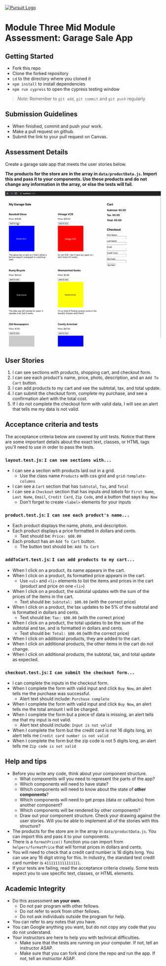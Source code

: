 [![Pursuit Logo](https://avatars1.githubusercontent.com/u/5825944?s=200&v=4)](https://pursuit.org)

# Module Three Mid Module Assessment: Garage Sale App

## Getting Started

- Fork this repo
- Clone the forked repository
- `cd` to the directory where you cloned it
- `npm install` to install dependencies
- `npm run cypress` to open the cypress testing window

> _Note_: Remember to `git add`, `git commit` and `git push` regularly

## Submission Guidelines

- When finished, commit and push your work.
- Make a pull request on github.
- Submit the link to your pull request on Canvas.

## Assessment Details

Create a garage sale app that meets the user stories below.

**The products for the store are in the array in `data/productData.js`. Import this and pass it to your components. Use these products and do not change any information in the array, or else the tests will fail.**

![demo gif](./garage-sale-gif-demo.gif)

## User Stories

1. I can see sections with products, shopping cart, and checkout form.
1. I can see each product's name, price, photo, description, and an `Add To Cart` button.
1. I can add products to my cart and see the subtotal, tax, and total update.
1. I can submit the checkout form, complete my purchase, and see a confirmation alert with the total cost.
1. If I do not complete the checkout form with valid data, I will see an alert that tells me my data is not valid.

## Acceptance criteria and tests

The acceptance criteria below are covered by unit tests. Notice that there are some important details about the exact text, classes, or HTML tags you'll need to use in order to pass the tests.

### **`layout.test.js`**: `I can see sections with...`

- I can see a section with products laid out in a grid.
  - Use the class name `Products` with css grid and `grid-template-columns`
- I can see a `Cart` section that has `Subtotal`, `Tax`, and `Total`
- I can see a `Checkout` section that has inputs _and labels_ for `First Name`, `Last Name`, `Email`, `Credit Card`, `Zip Code`, and a button that says `Buy Now`
  - Don't forget to create `<label>` elements for your inputs

### **`product.test.js`**: `I can see each product's name...`

- Each product displays the name, photo, and description.
- Each product displays a price formatted in dollars and cents.
  - Text should be: `Price: $00.00`
- Each product has an `Add To Cart` button.
  - The button text should be: `Add To Cart`

### **`addToCart.test.js`**: `I can add products to my cart...`

- When I click on a product, its name appears in the cart.
- When I click on a product, its formatted price appears in the cart.
  - Use `<ul>` and `<li>` elements to list the items and prices in the cart (product and price on one `<li>`)
- When I click on a product, the subtotal updates with the sum of the prices of the items in the cart.
  - Text should be: `Subtotal: $00.00` (with the correct price)
- When I click on a product, the tax updates to be 5% of the subtotal and is formatted in dollars and cents.
  - Text should be: `Tax: $00.00` (with the correct price)
- When I click on a product, the total updates to be the sum of the subtotal and tax, and is formatted in dollars and cents.
  - Text should be: `Total: $00.00` (with the correct price)
- When I click on additional products, they are added to the cart.
- When I click on additional products, the other items in the cart do not change.
- When I click on additional products, the subtotal, tax, and total update as expected.

### **`checkout.test.js`**: `I can submit the checkout form...`

- I can complete the inputs in the checkout form.
- When I complete the form with valid input and click `Buy Now`, an alert tells me the purchase was successful.
  - Alert text should include: `Purchase complete`
- When I complete the form with valid input and click `Buy Now`, an alert tells me the total amount I will be charged.
- When I complete the form but a piece of data is missing, an alert tells me that my input is not valid.
  - Alert text should include: `Input is not valid`
- When I complete the form but the credit card is not 16 digits long, an alert tells me `Credit card number is not valid`
- When I complete the form but the zip code is not 5 digits long, an alert tells me `Zip code is not valid`

## Help and tips

- Before you write any code, think about your component structure.
  - What components will you need to represent the parts of the app?
  - Which components will need to have state?
  - Which components will need to know about the state of **other components**?
  - Which components will need to get props (data or callbacks) from another component?
  - Which components will be rendered by other components?
  - Draw out your component structure. Check your drawing against the user stories. Will you be able to implement all of the stories with this structure?
- The products for the store are in the array in `data/productData.js`. You can import this and pass it to your components.
- There is a `formatPrice()` function you can import from `helpers/formatPrice` that will format prices in dollars and cents.
- You will need to check that a credit card number is 16 digits long. You can use any 16 digit string for this. In industry, the standard test credit card number is `4111111111111111`.
- If your tests are failing, read the acceptance criteria closely. Some tests expect you to use specific text, classes, or HTML elements.

## Academic Integrity

- Do this assessment **on your own**.
  - Do not pair program with other fellows.
  - Do not refer to work from other fellows.
  - Do not ask individuals outside the program for help.
- You can refer to any notes that you have.
- You can Google anything you want, but do not copy any code that you do not understand.
- Your instructors are here to help you with technical difficulties.
  - Make sure that the tests are running on your computer. If not, tell an instructor ASAP.
  - Make sure that you can fork and clone the repo and run the app. If not, tell an instructor ASAP.
